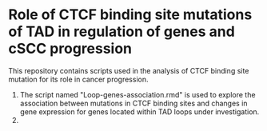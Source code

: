 # Role of CTCF binding site mutations of TAD in regulation of genes and cSCC progression
This repository contains scripts used in the analysis of CTCF binding site mutation for its role in cancer progression.
1) The script named "Loop-genes-association.rmd" is used to explore the association between mutations in CTCF binding sites and changes in gene expression for genes located within TAD loops under investigation.
2) 
